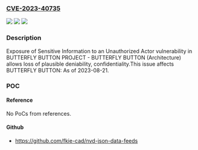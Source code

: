 ### [CVE-2023-40735](https://cve.mitre.org/cgi-bin/cvename.cgi?name=CVE-2023-40735)
![](https://img.shields.io/static/v1?label=Product&message=BUTTERFLY%20BUTTON&color=blue)
![](https://img.shields.io/static/v1?label=Version&message=n%2Fa&color=blue)
![](https://img.shields.io/static/v1?label=Vulnerability&message=CWE-200%20Exposure%20of%20Sensitive%20Information%20to%20an%20Unauthorized%20Actor&color=brighgreen)

### Description

Exposure of Sensitive Information to an Unauthorized Actor vulnerability in BUTTERFLY BUTTON PROJECT - BUTTERFLY BUTTON (Architecture) allows loss of plausible deniability, confidentiality.This issue affects BUTTERFLY BUTTON: As of 2023-08-21.

### POC

#### Reference
No PoCs from references.

#### Github
- https://github.com/fkie-cad/nvd-json-data-feeds

